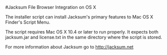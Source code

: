 #Jacksum File Browser Integration on OS X

The installer script can install Jacksum's primary features to Mac OS X Finder's Script Menu.

The script requires Mac OS X 10.4 or later to run properly.
It expects both jacksum.jar and license.txt in the same directory where the script is stored.

For more information about Jacksum go to http://jacksum.net
